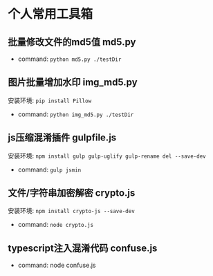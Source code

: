 # 个人常用工具箱

## 批量修改文件的md5值 md5.py

- command: `python md5.py ./testDir`

## 图片批量增加水印 img_md5.py
安装环境: `pip install Pillow` 

- command: `python img_md5.py ./testDir`

## js压缩混淆插件 gulpfile.js 
安装环境: `npm install gulp gulp-uglify gulp-rename del --save-dev`
- command: `gulp jsmin`

## 文件/字符串加密解密 crypto.js 
安装环境: `npm install crypto-js --save-dev`
- command: `node crypto.js `

## typescript注入混淆代码 confuse.js
- command: node confuse.js